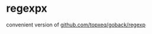 # regexpx
convenient version of [github.com/topxeq/goback/regexp](https://github.com/topxeq/goback)
